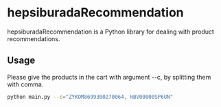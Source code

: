 # hepsiburadaRecommendation

hepsiburadaRecommendation is a Python library for dealing with product recommendations.

## Usage
Please give the products in the cart with argument --c, by splitting them with comma.

```bash
python main.py --c="ZYKOM8699300270064, HBV00000SP6UN"
```

